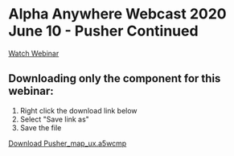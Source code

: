 # Alpha Anywhere Webcast 2020 June 10 - Pusher Continued

[Watch Webinar](https://youtu.be/ZNRN38RNf7g)

## Downloading only the component for this webinar:

1. Right click the download link below
2. Select "Save link as"
3. Save the file

<a href="https://github.com/alphaanywhere/Alpha-Anywhere-Webinars/raw/master/June%2010%202020/Pusher_map_ux.a5wcmp">Download Pusher_map_ux.a5wcmp</a>
